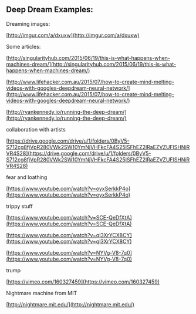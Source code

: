 ## Deep Dream Examples:

Dreaming images:

[http://imgur.com/a/dxuxw](http://imgur.com/a/dxuxw)

Some articles:

[http://singularityhub.com/2015/06/19/this-is-what-happens-when-machines-dream/](http://singularityhub.com/2015/06/19/this-is-what-happens-when-machines-dream/)

[http://www.lifehacker.com.au/2015/07/how-to-create-mind-melting-videos-with-googles-deepdream-neural-network/](http://www.lifehacker.com.au/2015/07/how-to-create-mind-melting-videos-with-googles-deepdream-neural-network/)

[http://ryankennedy.io/running-the-deep-dream/](http://ryankennedy.io/running-the-deep-dream/)

collaboration with artists

[https://drive.google.com/drive/u/1/folders/0ByV5-S712cg8fjVpR280VWk2SW10YmNjVHFkcFA4S25ISFhEZ2lRaEZVZUFlSHNiRVR4S28](https://drive.google.com/drive/u/1/folders/0ByV5-S712cg8fjVpR280VWk2SW10YmNjVHFkcFA4S25ISFhEZ2lRaEZVZUFlSHNiRVR4S28)

fear and loathing

[https://www.youtube.com/watch?v=oyxSerkkP4o](https://www.youtube.com/watch?v=oyxSerkkP4o)

trippy stuff

[https://www.youtube.com/watch?v=SCE-QeDfXtA](https://www.youtube.com/watch?v=SCE-QeDfXtA)

[https://www.youtube.com/watch?v=ql3XrYCX8CY](https://www.youtube.com/watch?v=ql3XrYCX8CY)

[https://www.youtube.com/watch?v=NYVg-V8-7q0](https://www.youtube.com/watch?v=NYVg-V8-7q0)

trump

[https://vimeo.com/160327459](https://vimeo.com/160327459)

Nightmare machine from MIT

[http://nightmare.mit.edu/](http://nightmare.mit.edu/)